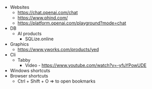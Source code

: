 - Websites
	- https://chat.openai.com/chat
	- https://www.phind.com/
	- https://platform.openai.com/playground?mode=chat
- DB
	- AI products
		- SQLize.online
- Graphics
	- https://www.yworks.com/products/yed
- Cli
	- Tabby
		- Video - https://www.youtube.com/watch?v=-yfuYPowUDE
- Windows shortcuts
- Browser shortcuts
	- Ctrl + Shift + O => to open bookmarks